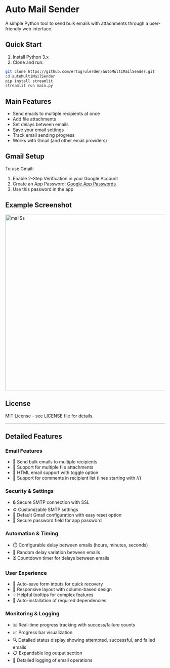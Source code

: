 # Auto Mail Sender

A simple Python tool to send bulk emails with attachments through a user-friendly web interface.

## Quick Start

1. Install Python 3.x
2. Clone and run:
```bash
git clone https://github.com/ertugrulerden/autoMultiMailSender.git
cd autoMultiMailSender
pip install streamlit
streamlit run main.py
```

## Main Features

- Send emails to multiple recipients at once
- Add file attachments
- Set delays between emails
- Save your email settings
- Track email sending progress
- Works with Gmail (and other email providers)

## Gmail Setup

To use Gmail:
1. Enable 2-Step Verification in your Google Account
2. Create an App Password: [Google App Passwords](https://myaccount.google.com/apppasswords)
3. Use this password in the app

## Example Screenshot
<img width="555" alt="mailSs" src="https://github.com/user-attachments/assets/d60bdb95-de81-4486-b296-639c14504289" />


## License

MIT License - see LICENSE file for details.

---

## Detailed Features

### Email Features
- 📧 Send bulk emails to multiple recipients
- 📎 Support for multiple file attachments
- 🎨 HTML email support with toggle option
- 💬 Support for comments in recipient list (lines starting with //)

### Security & Settings
- 🔒 Secure SMTP connection with SSL
- ⚙️ Customizable SMTP settings
- 🔄 Default Gmail configuration with easy reset option
- 🔐 Secure password field for app password

### Automation & Timing
- ⏱️ Configurable delay between emails (hours, minutes, seconds)
- 🎲 Random delay variation between emails
- ⏳ Countdown timer for delays between emails

### User Experience
- 💾 Auto-save form inputs for quick recovery
- 📱 Responsive layout with column-based design
- 💡 Helpful tooltips for complex features
- 🎯 Auto-installation of required dependencies

### Monitoring & Logging
- 📊 Real-time progress tracking with success/failure counts
- 📈 Progress bar visualization
- 🔍 Detailed status display showing attempted, successful, and failed emails
- 📋 Expandable log output section
- 📝 Detailed logging of email operations
